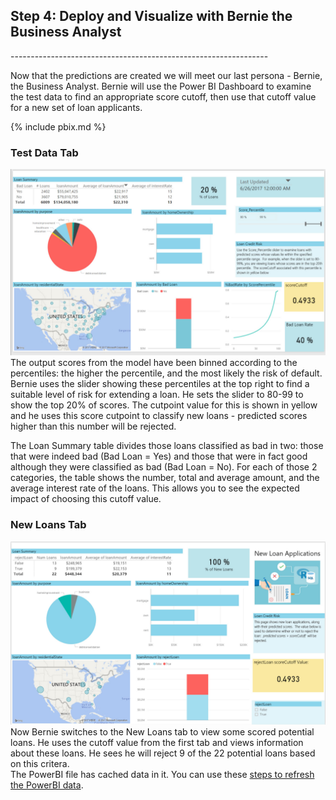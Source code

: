 
<h2> Step 4: Deploy and Visualize with Bernie the Business Analyst </h2>
----------------------------------------------------------------

Now that the predictions are created  we will meet our last persona - Bernie, the Business Analyst. Bernie will use the Power BI Dashboard to examine the test data to find an appropriate score cutoff, then use that cutoff value for a new set of loan applicants.

{% include pbix.md %}





### Test Data Tab 

<img src="images/test.jpg">
The output scores from the model have been binned according to the percentiles: the higher the percentile, and the most likely the risk of default. Bernie uses the slider showing these percentiles at the top right to find a suitable level of risk for extending a loan.  He sets the slider to 80-99 to show the top 20% of scores.  The cutpoint value for this is shown in yellow and he uses this score cutpoint to classify new loans - predicted scores higher than this number will be rejected. 

The Loan Summary table divides those loans classified as bad in two: those that were indeed bad (Bad Loan = Yes) and those that were in fact good although they were classified as bad (Bad Loan = No). For each of those 2 categories, the table shows the number, total and average amount, and the average interest rate of the loans. This allows you to see the expected impact of choosing this cutoff value.

### New Loans Tab 
<img src="images/prod.jpg">
Now Bernie switches to the New Loans tab to view some scored potential loans.  He uses the cutoff value from the first tab and views information about these loans.  He sees he will reject 9 of the 22 potential loans based on this critera.

<div class="alert alert-info" role="alert">
The PowerBI file has cached data in it.  You can use these <a href="Visualize_Results.html">steps to refresh the PowerBI data</a>.
</div>  
